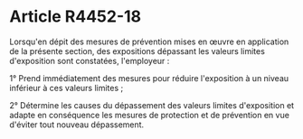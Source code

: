 # Article R4452-18

Lorsqu'en dépit des mesures de prévention mises en œuvre en application de la présente section, des expositions dépassant les valeurs limites d'exposition sont constatées, l'employeur : 
  
   
1° Prend immédiatement des mesures pour réduire l'exposition à un niveau inférieur à ces valeurs limites ; 
  
   
2° Détermine les causes du dépassement des valeurs limites d'exposition et adapte en conséquence les mesures de protection et de prévention en vue d'éviter tout nouveau dépassement.